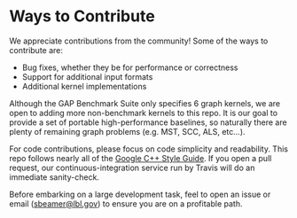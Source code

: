 Ways to Contribute
=================

We appreciate contributions from the community! Some of the ways to contribute are:
+ Bug fixes, whether they be for performance or correctness
+ Support for additional input formats
+ Additional kernel implementations

Although the GAP Benchmark Suite only specifies 6 graph kernels, we are open to adding more non-benchmark kernels to this repo. It is our goal to provide a set of portable high-performance baselines, so naturally there are plenty of remaining graph problems (e.g. MST, SCC, ALS, etc...).

For code contributions, please focus on code simplicity and readability. This repo follows nearly all of the [Google C++ Style Guide](https://google.github.io/styleguide/cppguide.html). If you open a pull request, our continuous-integration service run by Travis will do an immediate sanity-check.

Before embarking on a large development task, feel to open an issue or email (sbeamer@lbl.gov) to ensure you are on a profitable path.
